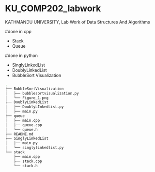 # KU_COMP202_labwork
KATHMANDU UNIVERSITY, Lab Work of Data Structures And Algorithms

#done in cpp
 - Stack  
 - Queue
 
#done in python

  - SinglyLinkedList 
  - DoublyLinkedList
  - BubbleSort Visualization
```bash
.
├── BubbleSortVisualization
│   ├── bubblesortvisualization.py
│   └── Figure_1.png
├── DoublyLinkedList
│   ├── DoublyLInkedList.py
│   ├── main.py
├── queue
│   ├── main.cpp
│   ├── queue.cpp
│   └── queue.h
├── README.md
├── SinglyLinkedList
│   ├── main.py
│   └── singlylinkedlist.py
└── stack
    ├── main.cpp
    ├── stack.cpp
    └── stack.h


```

